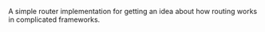 A simple router implementation for getting an idea about how routing works in complicated frameworks.
